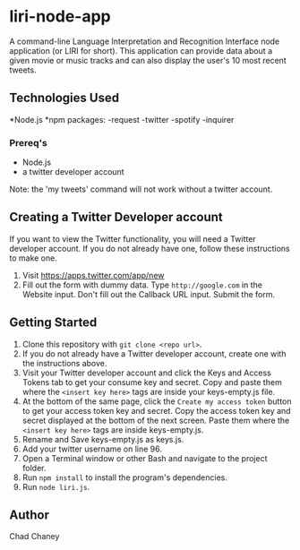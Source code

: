 # liri-node-app
A command-line Language Interpretation and Recognition Interface node application (or LIRI for short). This application can provide data about a given movie or music tracks and can also display the user's 10 most recent tweets.


## Technologies Used 
*Node.js
*npm packages: 
	-request 
		-twitter 
			-spotify
				-inquirer 

### Prereq's 
* Node.js 
* a twitter developer account 

Note: the 'my tweets' command will not work without a twitter account. 

## Creating a Twitter Developer account
If you want to view the Twitter functionality, you will need a Twitter developer account. If you do not already have one, follow these instructions to make one.

1. Visit https://apps.twitter.com/app/new
2. Fill out the form with dummy data. Type `http://google.com` in the Website input. Don't fill out the Callback URL input. Submit the form.

## Getting Started 
1. Clone this repository with `git clone <repo url>`.
2. If you do not already have a Twitter developer account, create one with the instructions above.
3. Visit your Twitter developer account and click the Keys and Access Tokens tab to get your consume key and secret. Copy and paste them where the `<insert key here>` tags are inside your keys-empty.js file.
4. At the bottom of the same page, click the `Create my access token` button to get your access token key and secret. Copy the access token key and secret displayed at the bottom of the next screen. Paste them where the `<insert key here>` tags are inside keys-empty.js.
5. Rename and Save keys-empty.js as keys.js.
6. Add your twitter username on line 96.
6. Open a Terminal window or other Bash and navigate to the project folder. 
7. Run `npm install` to install the program's dependencies. 
8. Run `node liri.js`.

## Author 
Chad Chaney  
